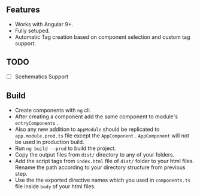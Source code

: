 ## Features

+ Works with Angular 9+.
+ Fully setuped.
+ Automatic Tag creation based on component selection and custom tag support.
 
## TODO

 - [ ] Scehematics Support
 
## Build

* Create components with `ng` cli.
* After creating a component add the same component to module's `entryComponents` .
* Also any new addition to `AppModule` should be replicated to `app.module.prod.ts` file except the `AppComponent` . `AppComponent` will not be used in production build.
* Run `ng build --prod` to build the project.
* Copy the output files from `dist/` directory to any of your folders.
* Add the script tags from `index.html` file of `dist/` folder to your html files. Rename the path according to your directory structure from previous step.
* Use the the exported directive names which you used in `components.ts` file inside `body` of your html files.
